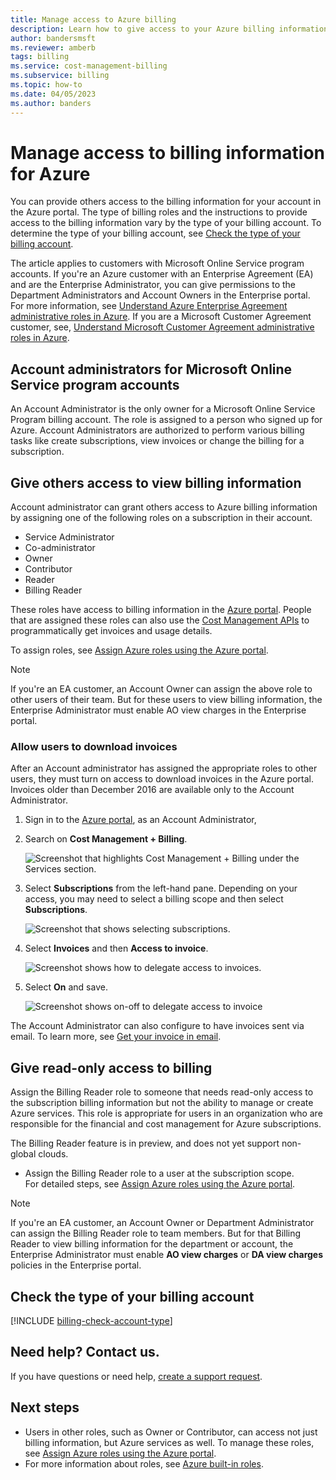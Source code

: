 ```yaml
---
title: Manage access to Azure billing
description: Learn how to give access to your Azure billing information to members of your team.
author: bandersmsft
ms.reviewer: amberb
tags: billing
ms.service: cost-management-billing
ms.subservice: billing
ms.topic: how-to
ms.date: 04/05/2023
ms.author: banders
---
```


# Manage access to billing information for Azure

You can provide others access to the billing information for your account in the Azure portal. The type of billing roles and the instructions to provide access to the billing information vary by the type of your billing account. To determine the type of your billing account, see [Check the type of your billing account](#check-the-type-of-your-billing-account).

The article applies to customers with Microsoft Online Service program accounts. If you're an Azure customer with an Enterprise Agreement (EA) and are the Enterprise Administrator, you can give permissions to the Department Administrators and Account Owners in the Enterprise portal. For more information, see [Understand Azure Enterprise Agreement administrative roles in Azure](understand-ea-roles.md). If you are a Microsoft Customer Agreement customer, see, [Understand Microsoft Customer Agreement administrative roles in Azure](understand-mca-roles.md).

## Account administrators for Microsoft Online Service program accounts

An Account Administrator is the only owner for a Microsoft Online Service Program billing account. The role is assigned to a person who signed up for Azure. Account Administrators are authorized to perform various billing tasks like create subscriptions, view invoices or change the billing for a subscription.

## Give others access to view billing information

Account administrator can grant others access to Azure billing information by assigning one of the following roles on a subscription in their account.

- Service Administrator
- Co-administrator
- Owner
- Contributor
- Reader
- Billing Reader

These roles have access to billing information in the [Azure portal](https://portal.azure.com/). People that are assigned these roles can also use the [Cost Management APIs](../automate/automation-overview.md) to programmatically get invoices and usage details.

To assign roles, see [Assign Azure roles using the Azure portal](../../role-based-access-control/role-assignments-portal.md).

> [!note]
> If you're an EA customer, an Account Owner can assign the above role to other users of their team. But for these users to view billing information, the Enterprise Administrator must enable AO view charges in the Enterprise portal.


### <a name="opt-in"></a> Allow users to download invoices

After an Account administrator has assigned the appropriate roles to other users, they must turn on access to download invoices in the Azure portal. Invoices older than December 2016 are available only to the Account Administrator.

1. Sign in to the [Azure portal](https://portal.azure.com/), as an Account Administrator,

1. Search on **Cost Management + Billing**.

    ![Screenshot that highlights Cost Management + Billing under the Services section.](./media/manage-billing-access/billing-search-cost-management-billing.png)

1. Select **Subscriptions** from the left-hand pane. Depending on your access, you may need to select a billing scope and then select **Subscriptions**.

    ![Screenshot that shows selecting subscriptions.](./media/manage-billing-access/billing-select-subscriptions.png)

1. Select **Invoices** and then **Access to invoice**.

    ![Screenshot shows how to delegate access to invoices.](./media/manage-billing-access/aa-optin01.png)

1. Select **On** and save.

    ![Screenshot shows on-off to delegate access to invoice](./media/manage-billing-access/aa-optinallow01.png)

The Account Administrator can also configure to have invoices sent via email. To learn more, see [Get your invoice in email](download-azure-invoice-daily-usage-date.md).

## Give read-only access to billing

Assign the Billing Reader role to someone that needs read-only access to the subscription billing information but not the ability to manage or create Azure services. This role is appropriate for users in an organization who are responsible for the financial and cost management for Azure subscriptions.

The Billing Reader feature is in preview, and does not yet support non-global clouds.

- Assign the Billing Reader role to a user at the subscription scope.  
     For detailed steps, see [Assign Azure roles using the Azure portal](../../role-based-access-control/role-assignments-portal.md).

> [!NOTE]
> If you're an EA customer, an Account Owner or Department Administrator can assign the Billing Reader role to team members. But for that Billing Reader to view billing information for the department or account, the Enterprise Administrator must enable  **AO view charges** or **DA view charges** policies in the Enterprise portal.

## Check the type of your billing account
[!INCLUDE [billing-check-account-type](../../../includes/billing-check-account-type.md)]

## Need help? Contact us.

If you have questions or need help,  [create a support request](https://go.microsoft.com/fwlink/?linkid=2083458).

## Next steps

- Users in other roles, such as Owner or Contributor, can access not just billing information, but Azure services as well. To manage these roles, see [Assign Azure roles using the Azure portal](../../role-based-access-control/role-assignments-portal.md).
- For more information about roles, see [Azure built-in roles](../../role-based-access-control/built-in-roles.md).
